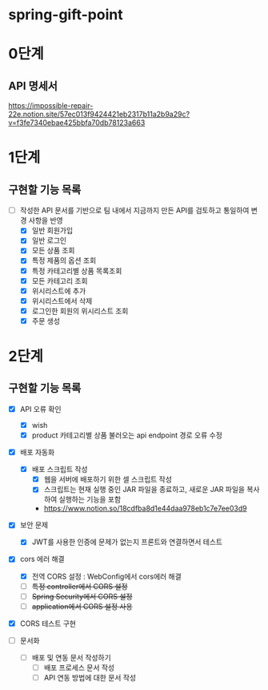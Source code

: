 # spring-gift-point

# 0단계

## API 명세서
https://impossible-repair-22e.notion.site/57ec013f9424421eb2317b11a2b9a29c?v=f3fe7340ebae425bbfa70db78123a663

# 1단계

## 구현할 기능 목록
- [ ] 작성한 API 문서를 기반으로 팀 내에서 지금까지 만든 API를 검토하고 통일하여 변경 사항을 반영
  - [x] 일반 회원가입
  - [x] 일반 로그인
  - [x] 모든 상품 조회
  - [x] 특정 제품의 옵션 조회
  - [x] 특정 카테고리별 상품 목록조회
  - [x] 모든 카테고리 조회
  - [x] 위시리스트에 추가
  - [x] 위시리스트에서 삭제
  - [x] 로그인한 회원의 위시리스트 조회
  - [x] 주문 생성

# 2단계

## 구현할 기능 목록
- [x] API 오류 확인
  - [x] wish 
  - [x] product 카테고리별 상품 불러오는 api endpoint 경로 오류 수정
- [x] 배포 자동화
  - [x] 배포 스크립트 작성
    - [x] 웹을 서버에 배포하기 위한 셀 스크립트 작성
    - [x] 스크립트는 현재 실행 중인 JAR 파일을 종료하고, 새로운 JAR 파일을 복사하여 실행하는 기능을 포함
    - https://www.notion.so/18cdfba8d1e44daa978eb1c7e7ee03d9

- [x] 보안 문제 
  - [x] JWT를 사용한 인증에 문제가 없는지 프론트와 연결하면서 테스트

- [x] cors 에러 해결
  - [x] 전역 CORS 설정 : WebConfig에서 cors에러 해결 
  - [ ] ~~특정 controller에서 CORS 설정~~
  - [ ] ~~Spring Security에서 CORS 설정~~
  - [ ] ~~application에서 CORS 설정 사용~~
  
- [x] CORS 테스트 구현

- [ ] 문서화
  - [ ] 배포 및 연동 문서 작성하기
    - [ ] 배포 프로세스 문서 작성
    - [ ] API 연동 방법에 대한 문서 작성